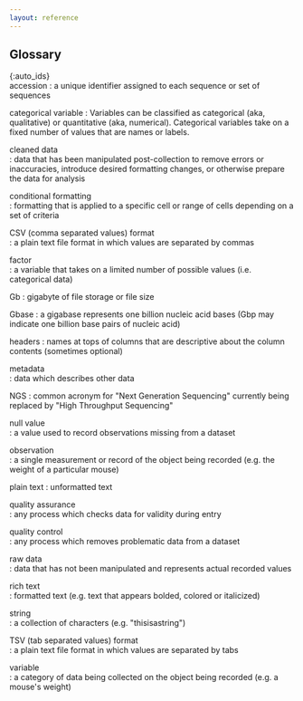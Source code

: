 ```yaml
---
layout: reference
---
```


## Glossary

{:auto_ids}  
accession
:   a unique identifier assigned to each sequence or set of sequences

categorical variable
:   Variables can be classified as categorical (aka, qualitative) or quantitative (aka, numerical). Categorical variables take on a fixed number of values that are names or labels. 

cleaned data  
:   data that has been manipulated post-collection to remove errors or inaccuracies, introduce desired formatting changes, or otherwise prepare the data for analysis

conditional formatting  
:   formatting that is applied to a specific cell or range of cells depending on a set of criteria  

CSV (comma separated values) format  
:   a plain text file format in which values are separated by commas

factor  
:   a variable that takes on a limited number of possible values (i.e. categorical data)

Gb
:   gigabyte of file storage or file size

Gbase
:   a gigabase represents one billion nucleic acid bases (Gbp may indicate one billion base pairs of nucleic acid)

headers
:   names at tops of columns that are descriptive about the column contents (sometimes optional)

metadata  
:   data which describes other data  

NGS
:   common acronym for "Next Generation Sequencing" currently being replaced by "High Throughput Sequencing"

null value  
:   a value used to record observations missing from a dataset

observation  
:   a single measurement or record of the object being recorded (e.g. the weight of a particular mouse)

plain text
:   unformatted text

quality assurance  
:   any process which checks data for validity during entry  

quality control  
:   any process which removes problematic data from a dataset

raw data  
:   data that has not been manipulated and represents actual recorded values

rich text  
:  formatted text (e.g. text that appears bolded, colored or italicized)

string  
:   a collection of characters (e.g. "thisisastring")

TSV (tab separated values) format  
:   a plain text file format in which values are separated by tabs

variable  
:   a category of data being collected on the object being recorded (e.g. a mouse's weight)